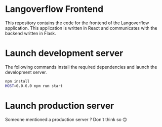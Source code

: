# Langoverflow Frontend

This repository contains the code for the frontend of the Langoverflow application.
This application is written in React and communicates with the backend written in Flask.

# Launch development server
The following commands install the required dependencies and launch the development server.
```sh
npm install
HOST=0.0.0.0 npm run start
```

# Launch production server
Someone mentioned a production server ? Don't think so 🙃

